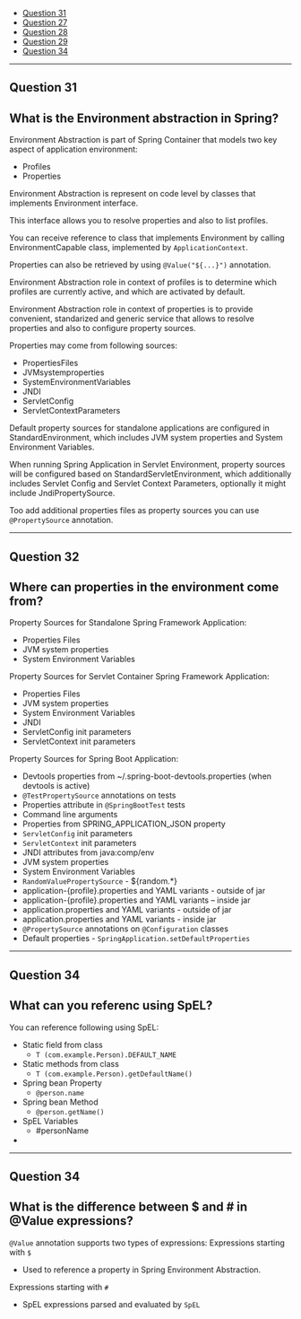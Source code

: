 


- [Question 31](#question-26)
- [Question 27](#question-27)
- [Question 28](#question-28)
- [Question 29](#question-29)
- [Question 34](#question-34)

---

## Question 31
## What is the Environment abstraction in Spring?

Environment Abstraction is part of Spring Container that models two key aspect of application environment: 
- Profiles
- Properties

Environment Abstraction is represent on code level by classes that implements Environment interface.

This interface allows you to resolve properties and also to list profiles.   

You can receive reference to class that implements Environment by calling EnvironmentCapable class, implemented by `ApplicationContext`.     

Properties can also be retrieved by using `@Value("${...}")` annotation.


Environment Abstraction role in context of profiles is to determine which profiles are currently active, and which are activated by default.

Environment Abstraction role in context of properties is to provide convenient, standarized and generic service that allows to resolve properties and also to configure property sources. 

Properties may come from following sources:
- PropertiesFiles
- JVMsystemproperties
- SystemEnvironmentVariables
- JNDI
- ServletConfig
- ServletContextParameters


Default property sources for standalone applications are configured in StandardEnvironment, which includes JVM system properties and System Environment Variables.

When running Spring Application in Servlet Environment, property sources will be configured based on StandardServletEnvironment, which additionally includes Servlet Config and Servlet Context Parameters, optionally it might include JndiPropertySource.

Too add additional properties files as property sources you can use `@PropertySource` annotation.

---

## Question 32 
## Where can properties in the environment come from?

Property Sources for Standalone Spring Framework Application: 
- Properties Files
- JVM system properties
- System Environment Variables


Property Sources for Servlet Container Spring Framework Application: 
- Properties Files
- JVM system properties
- System Environment Variables
- JNDI
- ServletConfig init parameters 
- ServletContext init parameters


Property Sources for Spring Boot Application:

- Devtools properties from ~/.spring-boot-devtools.properties (when devtools is active) 
- `@TestPropertySource` annotations on tests
- Properties attribute in `@SpringBootTest` tests
- Command line arguments
- Properties from SPRING_APPLICATION_JSON property
- `ServletConfig` init parameters
- `ServletContext` init parameters
- JNDI attributes from java:comp/env
- JVM system properties
- System Environment Variables
- `RandomValuePropertySource` - ${random.*}
- application-{profile}.properties and YAML variants - outside of jar
- application-{profile}.properties and YAML variants – inside jar
- application.properties and YAML variants - outside of jar
- application.properties and YAML variants - inside jar
- `@PropertySource` annotations on `@Configuration` classes
- Default properties - `SpringApplication.setDefaultProperties`

---


## Question 34 
## What can you referenc using SpEL?

You can reference following using SpEL:
- Static field from class
    - `T (com.example.Person).DEFAULT_NAME`
- Static methods from class
    - `T (com.example.Person).getDefaultName()`
- Spring bean Property
    - `@person.name`
- Spring bean Method 
    - `@person.getName()`
- SpEL Variables 
    - #personName
- 
---

## Question 34 
## What is the difference between $ and # in @Value expressions?

`@Value` annotation supports two types of expressions:
Expressions starting with `$`
- Used to reference a property in Spring Environment Abstraction.

Expressions starting with `#` 
- SpEL expressions parsed and evaluated by `SpEL`